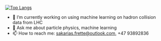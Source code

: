 [![Top Langs](https://github-readme-stats.vercel.app/api/top-langs/?username=Gadangadang&layout=compact)](https://github.com/anuraghazra/github-readme-stats)


- 🔭 I’m currently working on using machine learning on hadron collision data from LHC
- 💬 Ask me about particle physics, machine learning
- 📫 How to reach me: sakarias.frette@outlook.com, +47 93892836

